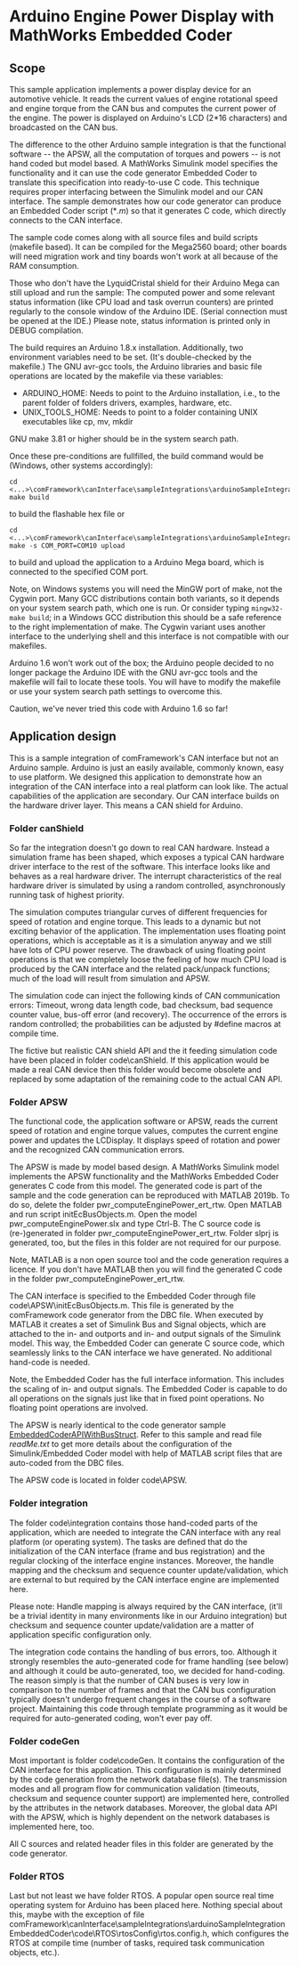 Arduino Engine Power Display with MathWorks Embedded Coder
==========================================================

Scope
-----

This sample application implements a power display device for an
automotive vehicle. It reads the current values of engine rotational speed
and engine torque from the CAN bus and computes the current power of the
engine. The power is displayed on Arduino's LCD (2*16 characters) and
broadcasted on the CAN bus.

The difference to the other Arduino sample integration is that the
functional software -- the APSW, all the computation of torques and powers
-- is not hand coded but model based. A MathWorks Simulink model specifies
the functionality and it can use the code generator Embedded Coder to
translate this specification into ready-to-use C code. This technique
requires proper interfacing between the Simulink model and our CAN
interface. The sample demonstrates how our code generator can produce an
Embedded Coder script (*_.m_) so that it generates C code, which
directly connects to the CAN interface.

The sample code comes along with all source files and build scripts
(makefile based). It can be compiled for the Mega2560 board; other boards
will need migration work and tiny boards won't work at all because of the
RAM consumption.

Those who don't have the LyquidCristal shield for their Arduino Mega can
still upload and run the sample: The computed power and some relevant
status information (like CPU load and task overrun counters) are printed
regularly to the console window of the Arduino IDE. (Serial connection
must be opened at the IDE.) Please note, status information is printed
only in DEBUG compilation.

The build requires an Arduino 1.8.x installation. Additionally, two
environment variables need to be set. (It's double-checked by the
makefile.) The GNU avr-gcc tools, the Arduino libraries and basic file
operations are located by the makefile via these variables:

- ARDUINO_HOME: Needs to point to the Arduino installation, i.e., to
  the parent folder of folders drivers, examples, hardware, etc.
- UNIX_TOOLS_HOME: Needs to point to a folder containing UNIX
  executables like cp, mv, mkdir 

GNU make 3.81 or higher should be in the system search path.

Once these pre-conditions are fullfilled, the build command would be
(Windows, other systems accordingly):

~~~~~~~~~~~~~~~~~~~
cd <...>\comFramework\canInterface\sampleIntegrations\arduinoSampleIntegrationEmbeddedCoder
make build
~~~~~~~~~~~~~~~~~~~

to build the flashable hex file or 

~~~~~~~~~~~~~~~~~~~
cd <...>\comFramework\canInterface\sampleIntegrations\arduinoSampleIntegrationEmbeddedCoder
make -s COM_PORT=COM10 upload
~~~~~~~~~~~~~~~~~~~

to build and upload the application to a Arduino Mega board, which is
connected to the specified COM port.

Note, on Windows systems you will need the MinGW port of make, not the
Cygwin port. Many GCC distributions contain both variants, so it depends
on your system search path, which one is run. Or consider typing
`mingw32-make build`; in a Windows GCC distribution this should be a safe
reference to the right implementation of make. The Cygwin variant uses
another interface to the underlying shell and this interface is not
compatible with our makefiles.

Arduino 1.6 won't work out of the box; the Arduino people decided to no
longer package the Arduino IDE with the GNU avr-gcc tools and the makefile
will fail to locate these tools. You will have to modify the makefile or
use your system search path settings to overcome this.

Caution, we've never tried this code with Arduino 1.6 so far!


Application design
------------------

This is a sample integration of comFramework's CAN interface but not an
Arduino sample. Arduino is just an easily available, commonly known, easy
to use platform. We designed this application to demonstrate how an
integration of the CAN interface into a real platform can look like. The
actual capabilities of the application are secondary. Our CAN interface
builds on the hardware driver layer. This means a CAN shield for Arduino.

### Folder canShield ###

So far the integration doesn't go down to real CAN hardware. Instead a
simulation frame has been shaped, which exposes a typical CAN hardware
driver interface to the rest of the software. This interface looks like
and behaves as a real hardware driver. The interrupt characteristics of
the real hardware driver is simulated by using a random controlled,
asynchronously running task of highest priority.

The simulation computes triangular curves of different frequencies for
speed of rotation and engine torque. This leads to a dynamic but not
exciting behavior of the application. The implementation uses floating
point operations, which is acceptable as it is a simulation anyway and we
still have lots of CPU power reserve. The drawback of using floating point
operations is that we completely loose the feeling of how much CPU load is
produced by the CAN interface and the related pack/unpack functions; much
of the load will result from simulation and APSW.

The simulation code can inject the following kinds of CAN communication
errors: Timeout, wrong data length code, bad checksum, bad sequence
counter value, bus-off error (and recovery). The occurrence of the errors is
random controlled; the probabilities can be adjusted by #define macros at
compile time.

The fictive but realistic CAN shield API and the it feeding simulation
code have been placed in folder code\\canShield. If this application would
be made a real CAN device then this folder would become obsolete and
replaced by some adaptation of the remaining code to the actual CAN API.

### Folder APSW ###

The functional code, the application software or APSW, reads the current
speed of rotation and engine torque values, computes the current engine
power and updates the LCDisplay. It displays speed of rotation and power
and the recognized CAN communication errors.

The APSW is made by model based design. A MathWorks Simulink model
implements the APSW functionality and the MathWorks Embedded Coder
generates C code from this model. The generated code is part of the sample
and the code generation can be reproduced with MATLAB 2019b. To do so,
delete the folder pwr\_computeEnginePower\_ert\_rtw. Open MATLAB and run
script initEcBusObjects.m. Open the model pwr\_computeEnginePower.slx and
type Ctrl-B. The C source code is (re-)generated in folder
pwr\_computeEnginePower\_ert\_rtw. Folder slprj is generated, too, but the
files in this folder are not required for our purpose.

Note, MATLAB is a non open source tool and the code generation requires a
licence. If you don't have MATLAB then you will find the generated C code
in the folder pwr\_computeEnginePower\_ert\_rtw.

The CAN interface is specified to the Embedded Coder through file
code\\APSW\\initEcBusObjects.m. This file is generated by the comFramework
code generator from the DBC file. When executed by MATLAB it creates a set
of Simulink Bus and Signal objects, which are attached to the in- and
outports and in- and output signals of the Simulink model. This way, the
Embedded Coder can generate C source code, which seamlessly links to the
CAN interface we have generated. No additional hand-code is needed.

Note, the Embedded Coder has the full interface information. This includes
the scaling of in- and output signals. The Embedded Coder is capable to do
all operations on the signals just like that in fixed point operations. No
floating point operations are involved.

The APSW is nearly identical to the code generator sample
[EmbeddedCoderAPIWithBusStruct](https://svn.code.sf.net/p/comframe/code/codeGenerator/trunk/samples/EmbeddedCoderAPIWithBusStruct "SVN Repo codeGenerator"). Refer to this sample and read file *readMe.txt*
to get more details about the configuration of the Simulink/Embedded Coder
model with help of MATLAB script files that are auto-coded from the DBC
files.

The APSW code is located in folder code\\APSW.

### Folder integration ###

The folder code\\integration contains those hand-coded parts of the
application, which are needed to integrate the CAN interface with any real
platform (or operating system). The tasks are defined that do the
initialization of the CAN interface (frame and bus registration) and the
regular clocking of the interface engine instances. Moreover, the handle
mapping and the checksum and sequence counter update/validation, which are
external to but required by the CAN interface engine are implemented here.

Please note: Handle mapping is always required by the CAN interface,
(it'll be a trivial identity in many environments like in our Arduino
integration) but checksum and sequence counter update/validation are a
matter of application specific configuration only.

The integration code contains the handling of bus errors, too. Although it
strongly resembles the auto-generated code for frame handling (see below)
and although it could be auto-generated, too, we decided for hand-coding.
The reason simply is that the number of CAN buses is very low in
comparison to the number of frames and that the CAN bus configuration
typically doesn't undergo frequent changes in the course of a software
project. Maintaining this code through template programming as it would be
required for auto-generated coding, won't ever pay off.

### Folder codeGen ###

Most important is folder code\\codeGen. It contains the configuration of
the CAN interface for this application. This configuration is mainly
determined by the code generation from the network database file(s). The
transmission modes and all program flow for communication validation
(timeouts, checksum and sequence counter support) are implemented here,
controlled by the attributes in the network databases. Moreover, the
global data API with the APSW, which is highly dependent on the network
databases is implemented here, too.

All C sources and related header files in this folder are generated by the
code generator.

### Folder RTOS ###

Last but not least we have folder RTOS. A popular open source real time
operating system for Arduino has been placed here. Nothing special about
this, maybe with the exception of file
comFramework\\canInterface\\sampleIntegrations\\arduinoSampleIntegrationEmbeddedCoder\\code\\RTOS\\rtosConfig\\rtos.config.h,
which configures the RTOS at compile time (number of tasks, required task
communication objects, etc.).
